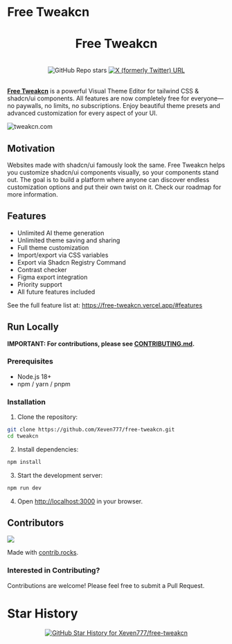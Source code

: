 # Free Tweakcn

<div align="center">
  <h1>Free Tweakcn</h1>
</div>

<div align="center">
  <br />
  <img alt="GitHub Repo stars" src="https://img.shields.io/github/stars/Xeven777/free-tweakcn?style=for-the-badge&logo=github">
  <a href="https://x.com/xevenbiswas">
    <img alt="X (formerly Twitter) URL" src="https://img.shields.io/twitter/url?url=https%3A%2F%2Fx.com%2Fxevenbiswas&style=for-the-badge&logo=x&label=%40xevenbiswas&color=%2300000000" />
  </a>
</div>

<br />

**[Free Tweakcn](https://free-tweakcn.vercel.app/)** is a powerful Visual Theme Editor for tailwind CSS & shadcn/ui components. All features are now completely free for everyone—no paywalls, no limits, no subscriptions. Enjoy beautiful theme presets and advanced customization for every aspect of your UI.

![tweakcn.com](public/og-image.v050725.png)

## Motivation

Websites made with shadcn/ui famously look the same. Free Tweakcn helps you customize shadcn/ui components visually, so your components stand out. The goal is to build a platform where anyone can discover endless customization options and put their own twist on it. Check our roadmap for more information.

## Features

- Unlimited AI theme generation
- Unlimited theme saving and sharing
- Full theme customization
- Import/export via CSS variables
- Export via Shadcn Registry Command
- Contrast checker
- Figma export integration
- Priority support
- All future features included

See the full feature list at: https://free-tweakcn.vercel.app/#features


## Run Locally

**IMPORTANT: For contributions, please see [CONTRIBUTING.md](CONTRIBUTING.md).**

### Prerequisites

- Node.js 18+
- npm / yarn / pnpm

### Installation

1. Clone the repository:

```bash
git clone https://github.com/Xeven777/free-tweakcn.git
cd tweakcn
```

2. Install dependencies:

```bash
npm install
```

3. Start the development server:

```bash
npm run dev
```

4. Open [http://localhost:3000](http://localhost:3000) in your browser.

## Contributors

<a href="https://github.com/Xeven777/free-tweakcn/graphs/contributors">
  <img src="https://contrib.rocks/image?repo=Xeven777/free-tweakcn" />
</a>

Made with [contrib.rocks](https://contrib.rocks).

### Interested in Contributing?

Contributions are welcome! Please feel free to submit a Pull Request.

# Star History

<p align="center">
  <a target="_blank" href="https://star-history.com/#Xeven777/free-tweakcn&Date">
    <picture>
      <source media="(prefers-color-scheme: dark)" srcset="https://api.star-history.com/svg?repos=Xeven777/free-tweakcn&type=Date&theme=dark">
      <img alt="GitHub Star History for Xeven777/free-tweakcn" src="https://api.star-history.com/svg?repos=Xeven777/free-tweakcn&type=Date">
    </picture>
  </a>
</p>
